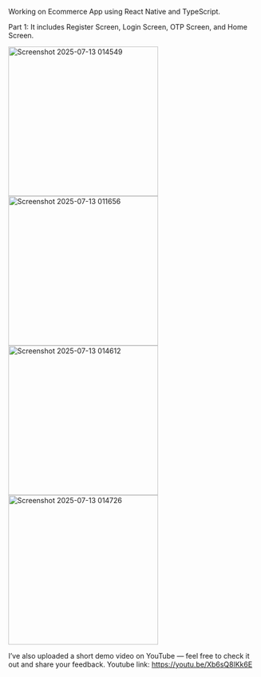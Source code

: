 Working on Ecommerce App using React Native and TypeScript.

Part 1: 
It includes Register Screen, Login Screen, OTP Screen, and Home Screen. 

<img width="300"  alt="Screenshot 2025-07-13 014549" src="https://github.com/user-attachments/assets/b260f566-2acf-4907-959c-ea7c7f6512e6" />

<img width="300"  alt="Screenshot 2025-07-13 011656" src="https://github.com/user-attachments/assets/bc09fa8e-42c6-4a8f-85b0-2e332cc52f53" />

<img width="300"  alt="Screenshot 2025-07-13 014612" src="https://github.com/user-attachments/assets/6a7a227f-a221-4560-8c50-f68cd902a5a4" />

<img width="300"  alt="Screenshot 2025-07-13 014726" src="https://github.com/user-attachments/assets/4afa0111-ac8d-41bc-ac90-e614bcffaf83" />

I’ve also uploaded a short demo video on YouTube — feel free to check it out and share your feedback.
Youtube link: https://youtu.be/Xb6sQ8lKk6E



